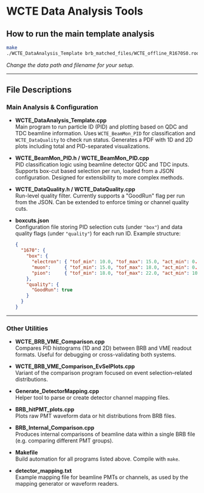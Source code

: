 
# WCTE Data Analysis Tools

## How to run the main template analysis

```bash
make
./WCTE_DataAnalysis_Template brb_matched_files/WCTE_offline_R1670S0.root boxcuts.json
```

*Change the data path and filename for your setup.*

---

## File Descriptions

### Main Analysis & Configuration

- **WCTE_DataAnalysis_Template.cpp**  
  Main program to run particle ID (PID) and plotting based on QDC and TDC beamline information. Uses `WCTE_BeamMon_PID` for classification and `WCTE_DataQuality` to check run status. Generates a PDF with 1D and 2D plots including total and PID-separated visualizations.

- **WCTE_BeamMon_PID.h / WCTE_BeamMon_PID.cpp**  
  PID classification logic using beamline detector QDC and TDC inputs. Supports box-cut based selection per run, loaded from a JSON configuration. Designed for extensibility to more complex methods.

- **WCTE_DataQuality.h / WCTE_DataQuality.cpp**  
  Run-level quality filter. Currently supports a "GoodRun" flag per run from the JSON. Can be extended to enforce timing or channel quality cuts.

- **boxcuts.json**  
  Configuration file storing PID selection cuts (under `"box"`) and data quality flags (under `"quality"`) for each run ID. Example structure:
  ```json
  {
    "1670": {
      "box": {
        "electron": { "tof_min": 10.0, "tof_max": 15.0, "act_min": 0.0, "act_max": 1000.0 },
        "muon":     { "tof_min": 15.0, "tof_max": 18.0, "act_min": 0.0, "act_max": 1000.0 },
        "pion":     { "tof_min": 18.0, "tof_max": 22.0, "act_min": 1000.0, "act_max": 5000.0 }
      },
      "quality": {
        "GoodRun": true
      }
    }
  }
  ```

---

### Other Utilities

- **WCTE_BRB_VME_Comparison.cpp**  
  Compares PID histograms (1D and 2D) between BRB and VME readout formats. Useful for debugging or cross-validating both systems.

- **WCTE_BRB_VME_Comparison_EvSelPlots.cpp**  
  Variant of the comparison program focused on event selection–related distributions.

- **Generate_DetectorMapping.cpp**  
  Helper tool to parse or create detector channel mapping files.

- **BRB_hitPMT_plots.cpp**  
  Plots raw PMT waveform data or hit distributions from BRB files.

- **BRB_Internal_Comparison.cpp**  
  Produces internal comparisons of beamline data within a single BRB file (e.g. comparing different PMT groups).

- **Makefile**  
  Build automation for all programs listed above. Compile with `make`.

- **detector_mapping.txt**  
  Example mapping file for beamline PMTs or channels, as used by the mapping generator or waveform readers.
